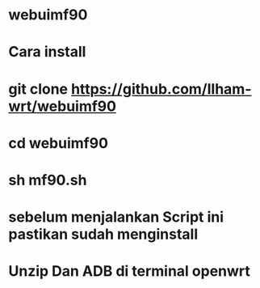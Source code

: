 # webuimf90
# Cara install 
# git clone https://github.com/Ilham-wrt/webuimf90
# cd webuimf90
# sh mf90.sh 
# sebelum menjalankan Script ini pastikan sudah menginstall
# Unzip Dan ADB di terminal openwrt
